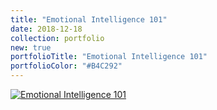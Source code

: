 ```yaml
---
title: "Emotional Intelligence 101"
date: 2018-12-18
collection: portfolio
new: true
portfolioTitle: "Emotional Intelligence 101"
portfolioColor: "#B4C292"
---
```

[![Emotional Intelligence 101](/images/emotional-intelligence-splash.png)](/extra/emotional-intelligence-101/#/lessons/u57fhzQCSUsE1GVacm3sjZ4WYC9eeGYT)

